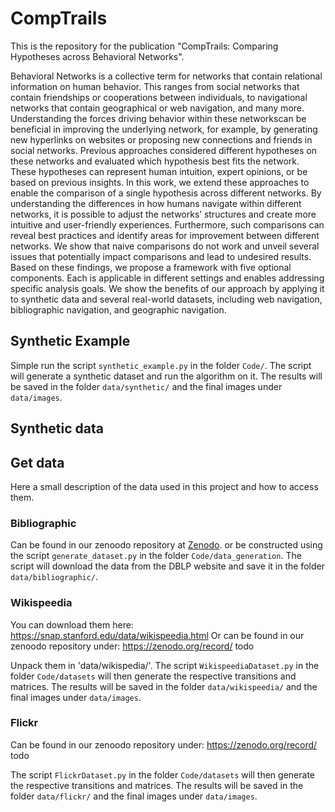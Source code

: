 # CompTrails

This is the repository for the publication "CompTrails: Comparing Hypotheses across Behavioral Networks". 

Behavioral Networks is a collective term for networks that contain relational information on human behavior. This ranges from social networks that contain friendships or cooperations between individuals, to navigational networks that contain geographical or web navigation, and many more. Understanding the forces driving behavior within these networkscan be beneficial in improving the underlying network, for example, by generating new hyperlinks on websites or proposing new connections and friends in social networks. Previous approaches considered different hypotheses on these networks and evaluated which hypothesis best fits the network. These hypotheses can represent human intuition, expert opinions, or be based on previous insights. In this work, we extend these approaches to enable the comparison of a single hypothesis across different networks. By understanding the differences in how humans navigate within different networks, it is possible to adjust the networks’ structures and create more intuitive and user-friendly experiences. Furthermore, such comparisons can reveal best practices and identify areas for improvement between different networks. We show that naive comparisons do not work and unveil several issues that potentially impact comparisons and lead to undesired results. Based on these findings, we propose a framework with five optional components. Each is applicable in different settings and enables addressing specific analysis goals. We show the benefits of our approach by applying it to synthetic data and several real-world datasets, including web navigation, bibliographic navigation, and geographic navigation.

## Synthetic Example

Simple run the script `synthetic_example.py` in the folder `Code/`. The script will generate a synthetic dataset and run the algorithm on it. The results will be saved in the folder `data/synthetic/` and the final images under `data/images`.

## Synthetic data


## Get data
Here a small description of the data used in this project and how to access them. 

### Bibliographic

Can be found in our zenoodo repository at [Zenodo](https://zenodo.org/records/3930390). 
or be constructed using the script `generate_dataset.py` in the folder `Code/data_generation`. The script will download the data from the DBLP website and save it in the folder `data/bibliographic/`.

### Wikispeedia
You can download them here: https://snap.stanford.edu/data/wikispeedia.html 
Or can be found in our zenoodo repository under: https://zenodo.org/record/ todo 

Unpack them in 'data/wikispedia/'. The script `WikispeediaDataset.py` in the folder `Code/datasets` will then generate the respective transitions and matrices. The results will be saved in the folder `data/wikispeedia/` and the final images under `data/images`. 

### Flickr

Can be found in our zenoodo repository under: https://zenodo.org/record/ todo 

The script `FlickrDataset.py` in the folder `Code/datasets` will then generate the respective transitions and matrices. The results will be saved in the folder `data/flickr/` and the final images under `data/images`. 

